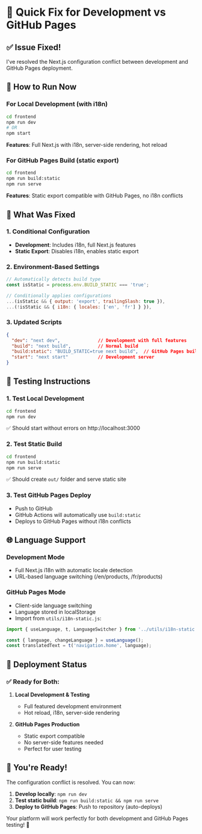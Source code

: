 # 🔧 Quick Fix for Development vs GitHub Pages

## ✅ Issue Fixed!

I've resolved the Next.js configuration conflict between development and GitHub Pages deployment.

## 🚀 How to Run Now

### For Local Development (with i18n)
```bash
cd frontend
npm run dev
# OR
npm start
```
**Features**: Full Next.js with i18n, server-side rendering, hot reload

### For GitHub Pages Build (static export)
```bash
cd frontend
npm run build:static
npm run serve
```
**Features**: Static export compatible with GitHub Pages, no i18n conflicts

## 🔧 What Was Fixed

### 1. **Conditional Configuration**
- **Development**: Includes i18n, full Next.js features
- **Static Export**: Disables i18n, enables static export

### 2. **Environment-Based Settings**
```javascript
// Automatically detects build type
const isStatic = process.env.BUILD_STATIC === 'true';

// Conditionally applies configurations
...(isStatic && { output: 'export', trailingSlash: true }),
...(!isStatic && { i18n: { locales: ['en', 'fr'] } }),
```

### 3. **Updated Scripts**
```json
{
  "dev": "next dev",              // Development with full features
  "build": "next build",          // Normal build
  "build:static": "BUILD_STATIC=true next build",  // GitHub Pages build
  "start": "next start"           // Development server
}
```

## 🎯 Testing Instructions

### 1. Test Local Development
```bash
cd frontend
npm run dev
```
✅ Should start without errors on http://localhost:3000

### 2. Test Static Build
```bash
cd frontend
npm run build:static
npm run serve
```
✅ Should create `out/` folder and serve static site

### 3. Test GitHub Pages Deploy
- Push to GitHub
- GitHub Actions will automatically use `build:static`
- Deploys to GitHub Pages without i18n conflicts

## 🌐 Language Support

### Development Mode
- Full Next.js i18n with automatic locale detection
- URL-based language switching (/en/products, /fr/products)

### GitHub Pages Mode  
- Client-side language switching
- Language stored in localStorage
- Import from `utils/i18n-static.js`:

```javascript
import { useLanguage, t, LanguageSwitcher } from '../utils/i18n-static';

const { language, changeLanguage } = useLanguage();
const translatedText = t('navigation.home', language);
```

## 🚀 Deployment Status

### ✅ Ready for Both:
1. **Local Development & Testing**
   - Full featured development environment
   - Hot reload, i18n, server-side rendering

2. **GitHub Pages Production**
   - Static export compatible
   - No server-side features needed
   - Perfect for user testing

## 🎉 You're Ready!

The configuration conflict is resolved. You can now:

1. **Develop locally**: `npm run dev`
2. **Test static build**: `npm run build:static && npm run serve`  
3. **Deploy to GitHub Pages**: Push to repository (auto-deploys)

Your platform will work perfectly for both development and GitHub Pages testing! 🚀